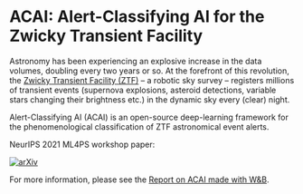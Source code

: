 # ACAI: Alert-Classifying AI for the Zwicky Transient Facility

Astronomy has been experiencing an explosive increase in the data volumes,
doubling every two years or so. At the forefront of this revolution,
the [Zwicky Transient Facility (ZTF)](https://ztf.caltech.edu) – a robotic sky survey –
registers millions of transient events
(supernova explosions, asteroid detections, variable stars changing their brightness etc.)
in the dynamic sky every (clear) night.

Alert-Classifying AI (ACAI) is an open-source deep-learning framework
for the phenomenological classification of ZTF astronomical event alerts.

NeurIPS 2021 ML4PS workshop paper:

[![arXiv](https://img.shields.io/badge/arXiv-2111.XXXXX-brightgreen)](https://arxiv.org/abs/2111.XXXXX)

For more information, please see the
[Report on ACAI made with W&B](https://wandb.ai/dimaduev/acai/reports/Classification-of-astrophysical-events-with-ACAI--VmlldzoxMTkwNjYx).
